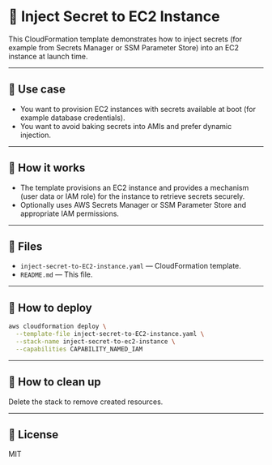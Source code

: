 # 🔐 Inject Secret to EC2 Instance

This CloudFormation template demonstrates how to inject secrets (for example from Secrets Manager or SSM Parameter Store) into an EC2 instance at launch time.

---

## 🔧 Use case

- You want to provision EC2 instances with secrets available at boot (for example database credentials).
- You want to avoid baking secrets into AMIs and prefer dynamic injection.

---

## 🚀 How it works

- The template provisions an EC2 instance and provides a mechanism (user data or IAM role) for the instance to retrieve secrets securely.
- Optionally uses AWS Secrets Manager or SSM Parameter Store and appropriate IAM permissions.

---

## 📁 Files

- `inject-secret-to-EC2-instance.yaml` — CloudFormation template.
- `README.md` — This file.

---

## 🧪 How to deploy

```bash
aws cloudformation deploy \
  --template-file inject-secret-to-EC2-instance.yaml \
  --stack-name inject-secret-to-ec2-instance \
  --capabilities CAPABILITY_NAMED_IAM
```

---

## 🧹 How to clean up

Delete the stack to remove created resources.

---

## 📜 License

MIT
